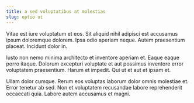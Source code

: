 ```yaml
---
title: a sed voluptatibus at molestias
slug: optio ut
---
```


Vitae est iure voluptatum et eos. Sit aliquid nihil adipisci est accusamus ipsum doloremque dolorem. Ipsa odio aperiam neque. Autem praesentium placeat. Incidunt dolor in.

Iusto non nemo minima architecto et inventore aperiam et. Eaque eaque porro itaque. Dolorum excepturi voluptate et aut possimus inventore error voluptatem praesentium. Harum et impedit. Qui ut et aut et ipsam et.

Ullam dolor cumque. Rerum eos voluptas laborum dolor omnis molestiae et. Error tenetur ab sed. Non et voluptatem recusandae labore reprehenderit occaecati quia. Labore autem accusamus et magni.
